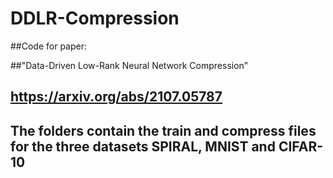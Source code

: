 # DDLR-Compression

##Code for paper:

##"Data-Driven Low-Rank Neural Network Compression" 

## <https://arxiv.org/abs/2107.05787>

## The folders contain the train and compress files for the three datasets SPIRAL, MNIST and CIFAR-10
